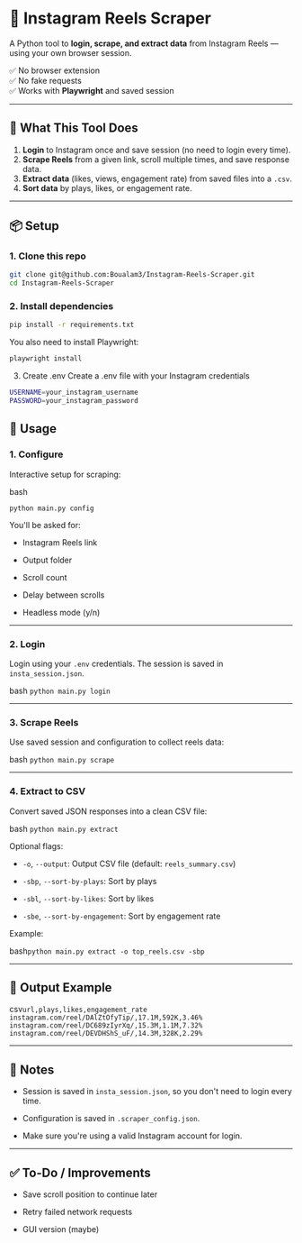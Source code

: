 # 📸 Instagram Reels Scraper

A Python tool to **login, scrape, and extract data** from Instagram Reels — using your own browser session.

✅ No browser extension  
✅ No fake requests  
✅ Works with **Playwright** and saved session

---

## 🚀 What This Tool Does

1. **Login** to Instagram once and save session (no need to login every time).
2. **Scrape Reels** from a given link, scroll multiple times, and save response data.
3. **Extract data** (likes, views, engagement rate) from saved files into a `.csv`.
4. **Sort data** by plays, likes, or engagement rate.

---

## 📦 Setup

### 1. Clone this repo

```bash
git clone git@github.com:Boualam3/Instagram-Reels-Scraper.git
cd Instagram-Reels-Scraper
```

### 2. Install dependencies
```bash
pip install -r requirements.txt
```
You also need to install Playwright:
```bash
playwright install
```

3. Create .env
Create a .env file with your Instagram credentials

```bash
USERNAME=your_instagram_username
PASSWORD=your_instagram_password
```

## 🚀 Usage

### 1. Configure

Interactive setup for scraping:

bash


`python main.py config` 

You'll be asked for:

-   Instagram Reels link
    
-   Output folder
    
-   Scroll count
    
-   Delay between scrolls
    
-   Headless mode (y/n)
    

----------

### 2. Login

Login using your `.env` credentials. The session is saved in `insta_session.json`.

bash
`python main.py login` 

----------

### 3. Scrape Reels

Use saved session and configuration to collect reels data:

bash
`python main.py scrape` 

----------

### 4. Extract to CSV

Convert saved JSON responses into a clean CSV file:

bash
`python main.py extract` 

Optional flags:

-   `-o`, `--output`: Output CSV file (default: `reels_summary.csv`)
    
-   `-sbp`, `--sort-by-plays`: Sort by plays
    
-   `-sbl`, `--sort-by-likes`: Sort by likes
    
-   `-sbe`, `--sort-by-engagement`: Sort by engagement rate
    

Example:

bash`python main.py extract -o top_reels.csv -sbp` 

----------

## 📁 Output Example
csv`url,plays,likes,engagement_rate
instagram.com/reel/DAlZtOfyTip/,17.1M,592K,3.46%
instagram.com/reel/DC689zIyrXq/,15.3M,1.1M,7.32%
instagram.com/reel/DEVDHShS_uF/,14.3M,328K,2.29%` 

----------

## 🔐 Notes

-   Session is saved in `insta_session.json`, so you don't need to login every time.
    
-   Configuration is saved in `.scraper_config.json`.
    
-   Make sure you're using a valid Instagram account for login.
    

----------

## ✅ To-Do / Improvements

-   Save scroll position to continue later
    
-   Retry failed network requests
    
-   GUI version (maybe)